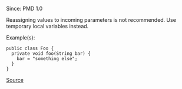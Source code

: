 Since: PMD 1.0

Reassigning values to incoming parameters is not recommended.  Use temporary local variables instead.

Example(s):
```
public class Foo {
  private void foo(String bar) {
    bar = "something else";
  }
}
```

[Source](https://pmd.github.io/pmd-5.5.4/pmd-java/rules/java/design.html#AvoidReassigningParameters)
